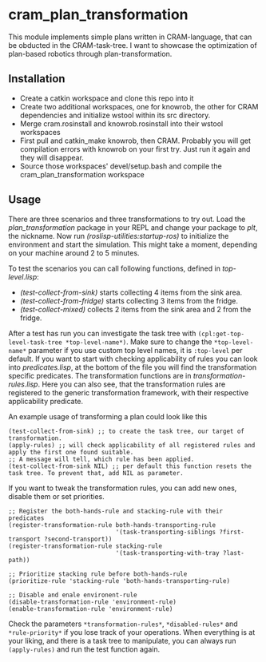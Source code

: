 # cram_plan_transformation
This module implements simple plans written in CRAM-language, that can be obducted in the CRAM-task-tree. I want to showcase the optimization of plan-based robotics through plan-transformation.

## Installation

* Create a catkin workspace and clone this repo into it
* Create two additional workspaces, one for knowrob, the other for CRAM dependencies 
and initialize wstool within its src directory.
* Merge cram.rosinstall and knowrob.rosinstall into their wstool workspaces
* First pull and catkin_make knowrob, then CRAM. Probably you will get compilation errors with knowrob on your first try.
Just run it again and they will disappear.
* Source those workspaces' devel/setup.bash and compile the cram_plan_transformation workspace

## Usage

There are three scenarios and three transformations to try out. Load the *plan_transformation* package in your REPL and change your package to *plt*, the nickname. Now run *(roslisp-utilities:startup-ros)* to initialize the environment and start the simulation. This might take a moment, depending on your machine around 2 to 5 minutes.

To test the scenarios you can call following functions, defined in  *top-level.lisp*:
* *(test-collect-from-sink)* starts collecting 4 items from the sink area.
* *(test-collect-from-fridge)* starts collecting 3 items from the fridge.
* *(test-collect-mixed)* collects 2 items from the sink area and 2 from the fridge.

After a test has run you can investigate the task tree with `(cpl:get-top-level-task-tree *top-level-name*)`. Make sure to change the `*top-level-name*` parameter if you use custom top level names, it is `:top-level` per default. If you want to start with checking applicability of rules you can look into *predicates.lisp*, at the bottom of the file you will find the transformation specific predicates. The transformation functions are in *transformation-rules.lisp*. Here you can also see, that the transformation rules are registered to the generic transformation framework, with their respective applicability predicate.

An example usage of transforming a plan could look like this
```
(test-collect-from-sink) ;; to create the task tree, our target of transformation.
(apply-rules) ;; will check applicability of all registered rules and apply the first one found suitable.
;; A message will tell, which rule has been applied.
(test-collect-from-sink NIL) ;; per default this function resets the task tree. To prevent that, add NIL as parameter.
```
If you want to tweak the transformation rules, you can add new ones, disable them or set priorities.
```
;; Register the both-hands-rule and stacking-rule with their predicates
(register-transformation-rule both-hands-transporting-rule
                              '(task-transporting-siblings ?first-transport ?second-transport))
(register-transformation-rule stacking-rule
                              '(task-transporting-with-tray ?last-path))

;; Prioritize stacking rule before both-hands-rule
(prioritize-rule 'stacking-rule 'both-hands-transporting-rule)

;; Disable and enale environent-rule
(disable-transformation-rule 'environment-rule)
(enable-transformation-rule 'environment-rule)
```

Check the parameters `*transformation-rules*`, `*disabled-rules*` and `*rule-priority*` if you lose track of your operations. When everything is at your liking, and there is a task tree to manipulate, you can always run `(apply-rules)` and run the test function again.

